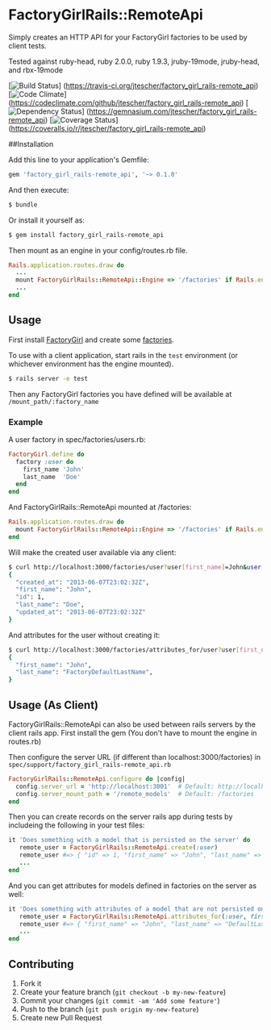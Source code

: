 # FactoryGirlRails::RemoteApi

Simply creates an HTTP API for your FactoryGirl factories to be used by client tests.

Tested against ruby-head, ruby 2.0.0, ruby 1.9.3,  jruby-19mode, jruby-head, and rbx-19mode

[![Build Status](https://travis-ci.org/jtescher/factory_girl_rails-remote_api.png?branch=master)]
(https://travis-ci.org/jtescher/factory_girl_rails-remote_api)
[![Code Climate](https://codeclimate.com/github/jtescher/factory_girl_rails-remote_api.png)]
(https://codeclimate.com/github/jtescher/factory_girl_rails-remote_api)
[![Dependency Status](https://gemnasium.com/jtescher/factory_girl_rails-remote_api.png)]
(https://gemnasium.com/jtescher/factory_girl_rails-remote_api)
[![Coverage Status](https://coveralls.io/repos/jtescher/factory_girl_rails-remote_api/badge.png)]
(https://coveralls.io/r/jtescher/factory_girl_rails-remote_api)


##Installation

Add this line to your application's Gemfile:

```ruby
gem 'factory_girl_rails-remote_api', '~> 0.1.0'
```

And then execute:
```bash
$ bundle
```

Or install it yourself as:
```bash
$ gem install factory_girl_rails-remote_api
```

Then mount as an engine in your config/routes.rb file.
```ruby
Rails.application.routes.draw do
  ...
  mount FactoryGirlRails::RemoteApi::Engine => '/factories' if Rails.env.test?
  ...
end
```


## Usage

First install [FactoryGirl](https://github.com/thoughtbot/factory_girl_rails) and create some
[factories](https://github.com/thoughtbot/factory_girl/wiki/Usage).

To use with a client application, start rails in the `test` environment
(or whichever environment has the engine mounted).
```bash
$ rails server -e test
```

Then any FactoryGirl factories you have defined will be available at `/mount_path/:factory_name`

### Example

A user factory in spec/factories/users.rb:
```ruby
FactoryGirl.define do
  factory :user do
    first_name 'John'
    last_name  'Doe'
  end
end
```

And FactoryGirlRails::RemoteApi mounted at /factories:
```ruby
Rails.application.routes.draw do
  mount FactoryGirlRails::RemoteApi::Engine => '/factories' if Rails.env.test?
end
```

Will make the created user available via any client:
```bash
$ curl http://localhost:3000/factories/user?user[first_name]=John&user[last_name]=Doe
{
  "created_at": "2013-06-07T23:02:32Z",
  "first_name": "John",
  "id": 1,
  "last_name": "Doe",
  "updated_at": "2013-06-07T23:02:32Z"
}
```

And attributes for the user without creating it:
```bash
$ curl http://localhost:3000/factories/attributes_for/user?user[first_name]=John
{
  "first_name": "John",
  "last_name": "FactoryDefaultLastName",
}
```

## Usage (As Client)

FactoryGirlRails::RemoteApi can also be used between rails servers by the client rails app.
First install the gem (You don't have to mount the engine in routes.rb)

Then configure the server URL (if different than localhost:3000/factories) in
`spec/support/factory_girl_rails-remote_api.rb`

```ruby
FactoryGirlRails::RemoteApi.configure do |config|
  config.server_url = 'http://localhost:3001'  # Default: http://localhost:3000
  config.server_mount_path = '/remote_models'  # Default: /factories
end
```

Then you can create records on the server rails app during tests by includeing the following in your test files:

```ruby
it 'Does something with a model that is persisted on the server' do
   remote_user = FactoryGirlRails::RemoteApi.create(:user)
   remote_user #=> { "id" => 1, "first_name" => "John", "last_name" => "Doe", "created_at"=> ..., "updated_at"=> ... }
   ...
end
```

And you can get attributes for models defined in factories on the server as well:

```ruby
it 'Does something with attributes of a model that are not persisted on the server' do
   remote_user = FactoryGirlRails::RemoteApi.attributes_for(:user, first_name: 'John')
   remote_user #=> { "first_name" => "John", "last_name" => "DefaultLastName" }
   ...
end
```


## Contributing

1. Fork it
2. Create your feature branch (`git checkout -b my-new-feature`)
3. Commit your changes (`git commit -am 'Add some feature'`)
4. Push to the branch (`git push origin my-new-feature`)
5. Create new Pull Request
